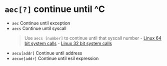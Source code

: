 #  `aec[?]`   continue until ^C

- `aec`   Continue until exception
- `aecs`   Continue until syscall
	> Use `aecs [number]` to continue until that syscall number
		- [Linux 64 bit system calls](https://filippo.io/linux-syscall-table/)
		- [Linux 32 bit system calls](https://syscalls.kernelgrok.com/)
- `aecu[addr]`   Continue until address
- `aecue[addr]`   Continue until esil expression

<p hidden>aec aecs aecu aecue</p>
